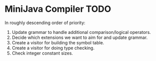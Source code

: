 MiniJava Compiler TODO
======================

In roughly descending order of priority:

1. Update grammar to handle additional comparison/logical operators.
2. Decide which extensions we want to aim for and update grammar.
3. Create a visitor for building the symbol table.
4. Create a visitor for doing type checking.
5. Check integer constant sizes.
